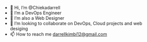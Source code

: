 - 👋 Hi, I’m @Chiekadarrell
- 👀 I’m a DevOps Engineer
- 🌱 I’m also a Web Designer
- 💞️ I’m looking to collaborate on DevOps, Cloud projects and web desiging
- 📫 How to reach me darrellkimbi12@gmail.com

<!---
Chiekadarrell/Chiekadarrell is a ✨ special ✨ repository because its `README.md` (this file) appears on your GitHub profile.
You can click the Preview link to take a look at your changes.
--->
